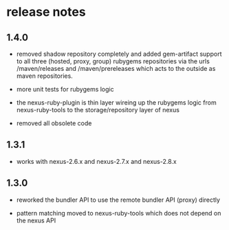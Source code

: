 # release notes #

## 1.4.0 ##

* removed shadow repository completely and added gem-artifact support to all three (hosted, proxy, group) rubygems repositories via the urls /maven/releases and /maven/prereleases which acts to the outside as maven repositories.

* more unit tests for rubygems logic

* the nexus-ruby-plugin is thin layer wireing up the rubygems logic from nexus-ruby-tools to the storage/repository layer of nexus

* removed all obsolete code

## 1.3.1 ##

* works with nexus-2.6.x and nexus-2.7.x and nexus-2.8.x

## 1.3.0 ##

* reworked the bundler API to use the remote bundler API (proxy) directly

* pattern matching moved to nexus-ruby-tools which does not depend on the nexus API


